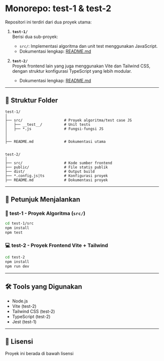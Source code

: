 # Monorepo: test-1 & test-2

Repositori ini terdiri dari dua proyek utama:

1. **`test-1/`**  
   Berisi dua sub-proyek:
   - `src/`: Implementasi algoritma dan unit test menggunakan JavaScript.
   - Dokumentasi lengkap: [README.md](test-1/README.md)

2. **`test-2/`**  
   Proyek frontend lain yang juga menggunakan Vite dan Tailwind CSS, dengan struktur konfigurasi TypeScript yang lebih modular.
   - Dokumentasi lengkap: [README.md](test-2/README.md)

---

## 📁 Struktur Folder

```
test-1/
│
├── src/                   # Proyek algoritma/test case JS
│   ├── __test__/          # Unit tests
│   ├── *.js               # Fungsi-fungsi JS
│
│
├── README.md              # Dokumentasi utama


test-2/
│
├── src/                   # Kode sumber frontend
├── public/                # File statis publik
├── dist/                  # Output build
├── *.config.js|ts         # Konfigurasi proyek
├── README.md              # Dokumentasi proyek
```

---

## 📌 Petunjuk Menjalankan

### 🧪 test-1 - Proyek Algoritma (`src/`)

```bash
cd test-1/src
npm install
npm test
```

### 💻 test-2 - Proyek Frontend Vite + Tailwind

```bash
cd test-2
npm install
npm run dev
```

---

## 🛠 Tools yang Digunakan

- Node.js
- Vite (test-2)
- Tailwind CSS (test-2)
- TypeScript (test-2)
- Jest (test-1)

---

## 📄 Lisensi

Proyek ini berada di bawah lisensi